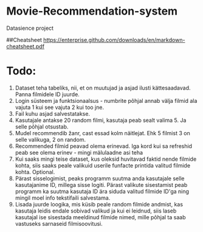 # Movie-Recommendation-system
Datasience project

##Cheatsheet
https://enterprise.github.com/downloads/en/markdown-cheatsheet.pdf 

# Todo:
1. Dataset teha tabeliks, nii, et on muutujad ja asjad ilusti kättesaadavad. Panna filmidele ID juurde.
3. Login süsteem ja funktsionaalsus - numbrite põhjal annab välja filmid ala vajuta 1 kui see vajuta 2 kui too jne.
4. Fail kuhu asjad salvestatakse.
5. Kasutajale antakse 20 random filmi, kasutaja peab sealt valima 5. Ja selle põhjal otsustab.
6. Mudel recommendib žanr, cast essad kolm näitlejat. Ehk 5 filmist 3 on selle valikuga, 2 on random.
7. Recommended filmid peavad olema erinevad. Iga kord kui sa refreshid peab see olema erinev - mingi mälulaadne asi teha
8. Kui saaks mingi teise dataset, kus oleksid huvitavad faktid nende filmide kohta, siis saaks peale valikuid userile funfacte printida valitud filmide kohta. Optional.
9. Pärast sisselogimist, peaks programm suutma anda kasutajale selle kasutajanime ID, millega sisse logiti. Pärast valikute sisestamist peab programm ka suutma kasutaja ID ära siduda valitud filmide ID'ga ning mingil moel info tekstifaili salvestama.
10. Lisada juurde loogika, mis küsib peale random filmide andmist, kas kasutaja leidis endale sobivad valikud ja kui ei leidnud, siis laseb kasutajal ise sisestada meeldinud filmide nimed, mille põhjal ta saab vastuseks sarnaseid filmisoovitusi.


